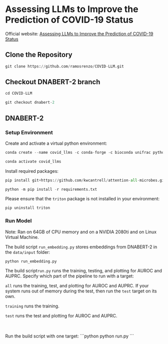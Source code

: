 # Assessing LLMs to Improve the Prediction of COVID-19 Status
Official website: <a href="https://ramosrenzo.github.io/COVID-LLM/">Assessing LLMs to Improve the Prediction of COVID-19 Status</a>

## Clone the Repository
```python
git clone https://github.com/ramosrenzo/COVID-LLM.git
```

## Checkout DNABERT-2 branch
```python
cd COVID-LLM

git checkout dnabert-2
```

## DNABERT-2

### Setup Environment

Create and activate a virtual python environment:

```python
conda create --name covid_llms -c conda-forge -c bioconda unifrac python=3.9 cython

conda activate covid_llms
```

Install required packages:

```python
pip install git+https://github.com/kwcantrell/attention-all-microbes.git@capstone-2025

python -m pip install -r requirements.txt
```

Please ensure that the `triton` package is not installed in your environment:

```python
pip uninstall triton
```

### Run Model
Note: Ran on 64GB of CPU memory and on a NVIDIA 2080ti and on Linux Virtual Machine.

The build script `run_embedding.py` stores embeddings from DNABERT-2 in the `data/input` folder:

```python
python run_embedding.py
```

The build script`run.py` runs the training, testing, and plotting for AUROC and AUPRC.
Specify which part of the pipeline to run with a target:

`all` runs the training, test, and plotting for AUROC and AUPRC. If your system runs out of memory during the test, then run the `test` target on its own.

`training` runs the training.

`test` runs the test and plotting for AUROC and AUPRC.

<br />
<br />
Run the build script with one target:
```python
python run.py <target>
```